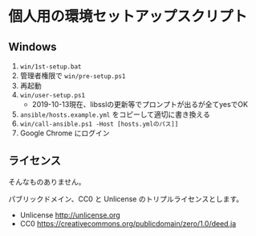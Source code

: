 # 個人用の環境セットアップスクリプト

## Windows

1. `win/1st-setup.bat`
1. 管理者権限で `win/pre-setup.ps1`
1. 再起動
1. `win/user-setup.ps1`
    - 2019-10-13現在、libsslの更新等でプロンプトが出るが全てyesでOK
1. `ansible/hosts.example.yml` をコピーして適切に書き換える
1. `win/call-ansible.ps1 -Host [hosts.ymlのパス]]`
1. Google Chrome にログイン

## ライセンス

そんなものありません。

パブリックドメイン、CC0 と Unlicense のトリプルライセンスとします。

- Unlicense http://unlicense.org
- CC0 https://creativecommons.org/publicdomain/zero/1.0/deed.ja
